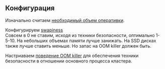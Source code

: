 ## Конфигурация
Изначально считаем [необходимый объем оперативки](https://github.com/AV-ghub/PostgreSQL/blob/main/004%20%D0%9E%D0%BF%D1%82%D0%B8%D0%BC%D0%B8%D0%B7%D0%B0%D1%86%D0%B8%D1%8F/%D0%9F%D1%80%D0%B0%D0%BA%D1%82%D0%B8%D0%BA%D0%B0%20%D0%BE%D0%BF%D1%82%D0%B8%D0%BC%D0%B8%D0%B7%D0%B0%D1%86%D0%B8%D0%B8/%D0%A1%D1%86%D0%B5%D0%BD%D0%B0%D1%80%D0%B8%D0%B8/%D0%A7%D0%B0%D1%81%D1%82%D0%BD%D1%8B%D0%B5/%D0%A4%D0%BE%D1%80%D0%BC%D1%83%D0%BB%D0%B0%20%D1%80%D0%B0%D1%81%D1%87%D0%B5%D1%82%D0%B0%20%D0%BE%D1%81%D0%BD%D0%BE%D0%B2%D0%BD%D1%8B%D1%85%20%D0%BA%D0%BE%D0%BD%D1%84%D0%B8%D0%B3%D1%83%D1%80%D0%B0%D1%86%D0%B8%D0%BE%D0%BD%D0%BD%D1%8B%D1%85%20%D0%BF%D0%B0%D1%80%D0%B0%D0%BC%D0%B5%D1%82%D1%80%D0%BE%D0%B2%20%D0%BF%D0%B0%D0%BC%D1%8F%D1%82%D0%B8.md).   

Конфигурируем [swapiness](https://github.com/AV-ghub/PostgreSQL/blob/main/004%20%D0%9E%D0%BF%D1%82%D0%B8%D0%BC%D0%B8%D0%B7%D0%B0%D1%86%D0%B8%D1%8F/%D0%9F%D1%80%D0%B0%D0%BA%D1%82%D0%B8%D0%BA%D0%B0%20%D0%BE%D0%BF%D1%82%D0%B8%D0%BC%D0%B8%D0%B7%D0%B0%D1%86%D0%B8%D0%B8/%D0%A1%D1%86%D0%B5%D0%BD%D0%B0%D1%80%D0%B8%D0%B8/%D0%A7%D0%B0%D1%81%D1%82%D0%BD%D1%8B%D0%B5/Swap.md#swappiness)    
Совсем в 0 не ставим, исходя из техники безопасности, оптимально 1-5-10. На небольших объемах памяти лучше занижать. На SSD дисках также лучше ставить меньше.
Но запас на ООМ killer должен быть.   

Настриаваем [поведение OOM killer](https://github.com/AV-ghub/PostgreSQL/blob/main/004%20%D0%9E%D0%BF%D1%82%D0%B8%D0%BC%D0%B8%D0%B7%D0%B0%D1%86%D0%B8%D1%8F/%D0%9F%D1%80%D0%B0%D0%BA%D1%82%D0%B8%D0%BA%D0%B0%20%D0%BE%D0%BF%D1%82%D0%B8%D0%BC%D0%B8%D0%B7%D0%B0%D1%86%D0%B8%D0%B8/%D0%A1%D1%86%D0%B5%D0%BD%D0%B0%D1%80%D0%B8%D0%B8/%D0%A7%D0%B0%D1%81%D1%82%D0%BD%D1%8B%D0%B5/OOM%20killer.md) для обеспечения техники безопасности в отношении основного процесса кластера.
